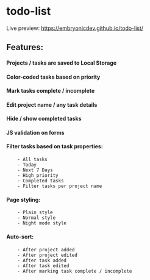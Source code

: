 # todo-list

Live preview: https://embryonicdev.github.io/todo-list/

## Features:

#### Projects / tasks are saved to Local Storage
    
#### Color-coded tasks based on priority
    
#### Mark tasks complete / incomplete
    
#### Edit project name / any task details

#### Hide / show completed tasks
    
#### JS validation on forms

#### Filter tasks based on task properties:
        - All tasks
        - Today
        - Next 7 Days
        - High priority
        - Completed tasks
        - Filter tasks per project name
#### Page styling:
        - Plain style
        - Normal style
        - Night mode style
#### Auto-sort: 
        - After project added
        - After project edited
        - After task added
        - After task edited
        - After marking task complete / incomplete
